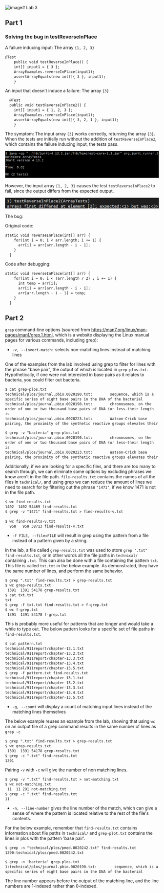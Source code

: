 ![image](https://github.com/angela-shen/cse15l-lab-reports/assets/136782411/751ee71f-3926-40b3-8073-d26b042f4364)# Lab 3

## Part 1

### Solving the bug in testReverseInPlace

A failure inducing input: The array `{1, 2, 3}` 

```
@Test 
	public void testReverseInPlace() {
    int[] input1 = { 3 };
    ArrayExamples.reverseInPlace(input1);
    assertArrayEquals(new int[]{ 3 }, input1);
	}
```

An input that doesn't induce a failure: The array `{3}`

```
  @Test 
  public void testReverseInPlace2() {
    int[] input1 = { 1, 2, 3 };
    ArrayExamples.reverseInPlace(input1);
    assertArrayEquals(new int[]{ 3, 2, 1 }, input1);
	}
```

The symptom: The input array `{3}` works correctly, returning the array `{3}`. When the tests are initially run without the addition of `testReverseInPlace2`, which contains the failure inducing input, the tests pass.

![Image](noerror.png)

However, the input array `{1, 2, 3}` causes the test `testReverseInPlace2` to fail, since the output differs from the expected output.

![Image](error.png)

The bug: 

Original code:
```
static void reverseInPlace(int[] arr) {
    for(int i = 0; i < arr.length; i += 1) {
      arr[i] = arr[arr.length - i - 1];
    }
  }
```

Code after debugging:
```
static void reverseInPlace(int[] arr) {
    for(int i = 0; i < (arr.length / 2) ; i += 1) {
      int temp = arr[i];
      arr[i] = arr[arr.length - i - 1];
      arr[arr.length - i - 1] = temp;
    }
  }
```

## Part 2

`grep` command-line options (sourced from https://man7.org/linux/man-pages/man1/grep.1.html, which is a website displaying the Linux manual pages for various commands, including grep):

- `-v, --invert-match:` selects non-matching lines instead of matching lines

One of the examples from the lab involved using grep to filter for lines with the phrase "base pair", the output of which is located in `grep-plos.txt`. Hypothetically, if one were not interested in base pairs as it relates to bacteria, you could filter out bacteria.

```
$ cat grep-plos.txt
technical/plos/journal.pbio.0020190.txt:        sequence, which is a specific series of eight base pairs in the DNA of the bacterial
technical/plos/journal.pbio.0020190.txt:        chromosomes, on the order of one or two thousand base pairs of DNA (or less—their length is
technical/plos/journal.pbio.0020223.txt:        Watson-Crick base pairing, the proximity of the synthetic reactive groups elevates their
```

```
$ grep -v "bacteria" grep-plos.txt
technical/plos/journal.pbio.0020190.txt:        chromosomes, on the order of one or two thousand base pairs of DNA (or less—their length is
technical/plos/journal.pbio.0020223.txt:        Watson-Crick base pairing, the proximity of the synthetic reactive groups elevates their
```

Additionally, if we are looking for a specific files, and there are too many to search through, we can eliminate some options by excluding phrases we know aren't in the file path. `file-results.txt` contains the names of all the files in `technical/`, and using grep we can reduce the amount of lines we need to search for by filtering out the phrase `"1471"`, if we know 1471 is not in the file path.

```
$ wc find-results.txt
1402  1402 54469 find-results.txt
$ grep -v "1471" find-results.txt > find-results-v.txt

$ wc find-results-v.txt
  958   958 38713 find-results-v.txt
```

- `-f FILE, --file=FILE` will result in grep using the pattern from a file instead of a pattern given by a string.

In the lab, a file called `grep-results.txt` was used to store `grep ".txt" find-results.txt`, or in other words all the file paths in `technical/` containing `.txt`. This can also be done with a file containing the pattern `txt`. This file is called `txt.txt` in the below example. As demonstrated, they have the same number of lines, and perform the same behavior.

```
$ grep ".txt" find-results.txt > grep-results.txt
$ wc grep-results.txt
 1391  1391 54178 grep-results.txt
$ cat txt.txt
txt
$ grep -f txt.txt find-results.txt > f-grep.txt
$ wc f-grep.txt
 1391  1391 54178 f-grep.txt
```

This is probably more useful for patterns that are longer and would take a while to type out. The below pattern looks for a specific set of file paths in `find-results.txt`.
```
$ cat pattern.txt
technical/911report/chapter-13.1.txt
technical/911report/chapter-13.2.txt
technical/911report/chapter-13.3.txt
technical/911report/chapter-13.4.txt
technical/911report/chapter-13.5.txt
$ grep -f pattern.txt find-results.txt
technical/911report/chapter-13.1.txt
technical/911report/chapter-13.2.txt
technical/911report/chapter-13.3.txt
technical/911report/chapter-13.4.txt
technical/911report/chapter-13.5.txt

```

- `-g, --count` will display a count of matching input lines instead of the matching lines themselves

The below example reuses an example from the lab, showing that using `wc` on an output file of a grep command results in the same number of lines as `grep -c`

```
$ grep ".txt" find-results.txt > grep-results.txt
$ wc grep-results.txt
 1391  1391 54178 grep-results.txt
$ grep -c ".txt" find-results.txt
1391
```

Pairing `-v` with `-c` will give the number of non matching lines.
```
$ grep -v ".txt" find-results.txt > not-matching.txt
$ wc not-matching.txt
 11  11 291 not-matching.txt
$ grep -c ".txt" find-results.txt
11
```

- `-n, --line-number` gives the line number of the match, which can give a sense of where the pattern is located relative to the rest of the file's contents.

For the below example, remember that `find-results.txt` contains information about file paths in `technical/` and `grep-plot.txt` contains the lines in plos with the pattern 'base pair'.

```
$ grep -n "technical/plos/pmed.0020242.txt" find-results.txt
1390:technical/plos/pmed.0020242.txt
```

```
$ grep -n 'bacteria' grep-plos.txt
1:technical/plos/journal.pbio.0020190.txt:        sequence, which is a specific series of eight base pairs in the DNA of the bacterial
```

The line number appears before the output of the matching line, and the line numbers are 1-indexed rather than 0-indexed.
